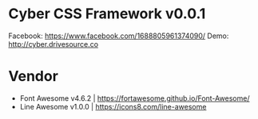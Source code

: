 # Cyber CSS Framework v0.0.1
Facebook: https://www.facebook.com/1688805961374090/
Demo: http://cyber.drivesource.co

# Vendor
- Font Awesome v4.6.2 | https://fortawesome.github.io/Font-Awesome/
- Line Awesome v1.0.0 | https://icons8.com/line-awesome